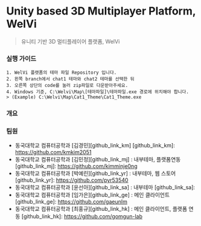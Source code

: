 # Unity based 3D Multiplayer Platform, WelVi
> 유니티 기반 3D 멀티플레이어 플랫폼, WelVi

### 실행 가이드
    1. WelVi 플랫폼의 테마 파일 Repository 입니다.
    2. 왼쪽 branch에서 chat1 테마와 chat2 테마를 선택한 뒤
    3. 오른쪽 상단의 code를 눌러 zip파일로 다운받아주세요.
    4. Windows 기준, C:\Welvi\Map\[테마파일]\테마파일.exe 경로에 위치해야 합니다.
    > (Example) C:\Welvi\Map\Cat1_Theme\Cat1_Theme.exe


### 개요




### 팀원
* 동국대학교 컴퓨터공학과 [김경민][github_link_km]
[github_link_km]: https://github.com/kmkim2051
* 동국대학교 컴퓨터공학과 [김민정][github_link_mj] : 내부테마, 플랫폼연동
[github_link_mj]: https://github.com/kimminje0ng
* 동국대학교 컴퓨터공학과 [박예린][github_link_yr] : 내부테마, 웹 스토어
[github_link_yr]: https://github.com/pyr53540
* 동국대학교 컴퓨터공학과 [윤선아][github_link_sa] : 내부테마
[github_link_sa]: 
* 동국대학교 컴퓨터공학과 [임가은][github_link_ge] : 메인 클라이언트
[github_link_ge]: https://github.com/gaeunIm
* 동국대학교 컴퓨터공학과 [최홍규][github_link_hk] : 메인 클라이언트, 플랫폼 연동
[github_link_hk]: https://github.com/gomgun-lab


